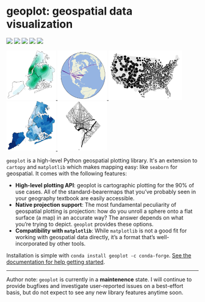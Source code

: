 # geoplot: geospatial data visualization

[![](https://img.shields.io/conda/v/conda-forge/geoplot.svg)](https://github.com/conda-forge/geoplot-feedstock) ![](https://img.shields.io/badge/python-3.7+-blue.svg) ![](https://img.shields.io/badge/status-maintained-yellow.svg) ![](https://img.shields.io/badge/license-MIT-green.svg) [![](https://zenodo.org/badge/DOI/10.5281/zenodo.3475569.svg)](https://zenodo.org/record/3475569)

<a href=https://residentmario.github.io/geoplot/gallery/plot_nyc_collision_factors.html>
<img src="https://raw.githubusercontent.com/ResidentMario/geoplot/master/figures/nyc-collision-factors.png" height="130" width="130">
</a>

<a href=https://residentmario.github.io/geoplot/gallery/plot_los_angeles_flights.html>
<img src="https://raw.githubusercontent.com/ResidentMario/geoplot/master/figures/los-angeles-flights.png" height="130" width="130">
</a>

<a href=https://residentmario.github.io/geoplot/gallery/plot_usa_city_elevations.html>
<img src="https://raw.githubusercontent.com/ResidentMario/geoplot/master/figures/usa-city-elevations.png" height="130">
</a>

<a href=https://residentmario.github.io/geoplot/gallery/plot_nyc_parking_tickets.html>
<img src="https://raw.githubusercontent.com/ResidentMario/geoplot/master/figures/nyc-parking-tickets.png" height="130" width="130">
</a>

<a href=https://residentmario.github.io/geoplot/gallery/plot_dc_street_network.html>
<img src="https://raw.githubusercontent.com/ResidentMario/geoplot/master/figures/dc-street-network.png" height="130" width="130">
</a>

`geoplot` is a high-level Python geospatial plotting library. It's an extension to `cartopy` and `matplotlib` which makes mapping easy: like `seaborn` for geospatial. It comes with the following features:

* **High-level plotting API**: geoplot is cartographic plotting for the 90% of use cases. All of the standard-bearermaps that you’ve probably seen in your geography textbook are easily accessible.
* **Native projection support**: The most fundamental peculiarity of geospatial plotting is projection: how do you unroll a sphere onto a flat surface (a map) in an accurate way? The answer depends on what you’re trying to depict. `geoplot` provides these options.
* **Compatibility with `matplotlib`**: While `matplotlib` is not a good fit for working with geospatial data directly, it’s a format that’s well-incorporated by other tools.

Installation is simple with `conda install geoplot -c conda-forge`. [See the documentation for help getting started](https://residentmario.github.io/geoplot/index.html).

----

Author note: `geoplot` is currently in a **maintenence** state. I will continue to provide bugfixes and investigate user-reported issues on a best-effort basis, but do not expect to see any new library features anytime soon.
